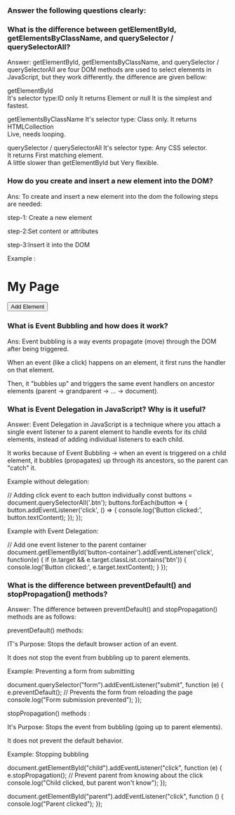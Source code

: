 ### Answer the following questions clearly:

### What is the difference between getElementById, getElementsByClassName, and querySelector / querySelectorAll?

Answer:
getElementById, getElementsByClassName, and querySelector / querySelectorAll are four DOM methods are used to select elements in JavaScript, but they work differently. the difference are given bellow:

getElementById	
It's selector type:ID only
It returns 	Element or null	
It is the simplest and fastest.

getElementsByClassName
It's selector type: Class only.
It returns HTMLCollection	
Live, needs looping.

querySelector / querySelectorAll
It's selector type:	Any CSS selector.	
It returns First matching element.	
A little slower than getElementById but Very flexible.




### How do you create and insert a new element into the DOM?

Ans: To create and insert a new element into the dom the following steps are needed:

step-1: Create a new element

step-2:Set content or attributes

step-3:Insert it into the DOM

Example :

<!DOCTYPE html>
<html>
<head>
  <title>Create & Insert Element</title>
</head>
<body>
  <h1 id="heading">My Page</h1>
  <div id="container"></div>
  <button onclick="addElement()">Add Element</button>

  <script>
    function addElement() {
      // Step 1: Create a new element
      const newPara = document.createElement("p");

      // Step 2: Add text inside it
      newPara.innerText = "This is a new paragraph!";

      // Step 3: Insert it inside the container div
      document.getElementById("container").appendChild(newPara);
    }
  </script>
</body>
</html>



### What is Event Bubbling and how does it work?

Ans: Event bubbling is a way events propagate (move) through the DOM after being triggered.

When an event (like a click) happens on an element, it first runs the handler on that element.

Then, it "bubbles up" and triggers the same event handlers on ancestor elements (parent → grandparent → … → document).



### What is Event Delegation in JavaScript? Why is it useful?

Answer: Event Delegation in JavaScript is a technique where you attach a single event listener to a parent element to handle events for its child elements, instead of adding individual listeners to each child.

It works because of Event Bubbling → when an event is triggered on a child element, it bubbles (propagates) up through its ancestors, so the parent can "catch" it.

Example without delegation:

// Adding click event to each button individually
const buttons = document.querySelectorAll('.btn');
buttons.forEach(button => {
  button.addEventListener('click', () => {
    console.log('Button clicked:', button.textContent);
  });
});

Example with Event Delegation:

// Add one event listener to the parent container
document.getElementById('button-container').addEventListener('click', function(e) {
  if (e.target && e.target.classList.contains('btn')) {
    console.log('Button clicked:', e.target.textContent);
  }
});



### What is the difference between preventDefault() and stopPropagation() methods?

Answer: The difference between preventDefault() and stopPropagation() methods are as follows:

preventDefault() methods:

IT's Purpose: Stops the default browser action of an event.

It does not stop the event from bubbling up to parent elements.

Example: Preventing a form from submitting

document.querySelector("form").addEventListener("submit", function (e) {
  e.preventDefault(); // Prevents the form from reloading the page
  console.log("Form submission prevented");
});



stopPropagation() methods :

It's Purpose: Stops the event from bubbling (going up to parent elements).

It does not prevent the default behavior.

Example: Stopping bubbling

document.getElementById("child").addEventListener("click", function (e) {
  e.stopPropagation(); // Prevent parent from knowing about the click
  console.log("Child clicked, but parent won't know");
});

document.getElementById("parent").addEventListener("click", function () {
  console.log("Parent clicked");
});


